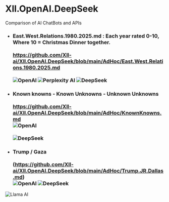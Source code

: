 # Xll.OpenAI.DeepSeek
Comparison of AI ChatBots and APIs

- ### East.West.Relations.1980.2025.md : Each year rated 0-10, Where 10 = Christmas Dinner together.<br><br> https://github.com/Xll-ai/Xll.OpenAI.DeepSeek/blob/main/AdHoc/East.West.Relations.1980.2025.md<br> <br>![OpenAI](https://img.shields.io/badge/OpenAI-4B0082?style=for-the-badge&logo=openai&logoColor=white) ![Perplexity AI](https://img.shields.io/badge/Perplexity%20AI-FF8C00?style=for-the-badge&logo=perplexity&logoColor=white) ![DeepSeek](https://img.shields.io/badge/DeepSeek-1E90FF?style=for-the-badge&logo=deepseek&logoColor=white)


- ### Known knowns - Known Unknowns - Unknown Unknowns <br><br> https://github.com/Xll-ai/Xll.OpenAI.DeepSeek/blob/main/AdHoc/KnownKnowns.md <br>![OpenAI](https://img.shields.io/badge/OpenAI-4B0082?style=for-the-badge&logo=openai&logoColor=white) <br><br> ![DeepSeek](https://img.shields.io/badge/DeepSeek-1E90FF?style=for-the-badge&logo=deepseek&logoColor=white)

- ### Trump / Gaza <br><br> (https://github.com/Xll-ai/Xll.OpenAI.DeepSeek/blob/main/AdHoc/Trump.JR.Dallas.md)<br>![OpenAI](https://img.shields.io/badge/OpenAI-4B0082?style=for-the-badge&logo=openai&logoColor=white) ![DeepSeek](https://img.shields.io/badge/DeepSeek-1E90FF?style=for-the-badge&logo=deepseek&logoColor=white)




![Llama AI](https://img.shields.io/badge/Llama%20AI-39FF14?style=for-the-badge&logo=meta&logoColor=black)

